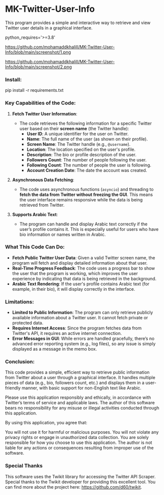 # MK-Twitter-User-Info
 This program provides a simple and interactive way to retrieve and view Twitter user details in a graphical interface.
 
 python_requires='>=3.8'

 https://github.com/mohamaddkhalill/MK-Twitter-User-Info/blob/main/screenshot/1.png
 
 https://github.com/mohamaddkhalill/MK-Twitter-User-Info/blob/main/screenshot/2.png
 
### Install:
pip install -r requirements.txt

### Key Capabilities of the Code:

1. **Fetch Twitter User Information**:
   - The code retrieves the following information for a specific Twitter user based on their **screen name** (the Twitter handle):
     - **User ID**: A unique identifier for the user on Twitter.
     - **Name**: The full name of the user (as shown on their profile).
     - **Screen Name**: The Twitter handle (e.g., `@username`).
     - **Location**: The location specified on the user's profile.
     - **Description**: The bio or profile description of the user.
     - **Followers Count**: The number of people following the user.
     - **Following Count**: The number of people the user is following.
     - **Account Creation Date**: The date the account was created.

2. **Asynchronous Data Fetching**:
   - The code uses asynchronous functions (`asyncio`) and threading to **fetch the data from Twitter without freezing the GUI**. This means the user interface remains responsive while the data is being retrieved from Twitter.
   
3. **Supports Arabic Text**:
   - The program can handle and display Arabic text correctly if the user’s profile contains it. This is especially useful for users who have bio information or names written in Arabic.

### What This Code Can Do:
- **Fetch Public Twitter User Data**: Given a valid Twitter screen name, the program will fetch and display detailed information about that user.
- **Real-Time Progress Feedback**: The code uses a progress bar to show the user that the program is working, which improves the user experience by indicating that data is being retrieved in the background.
- **Arabic Text Rendering**: If the user's profile contains Arabic text (for example, in their bio), it will display correctly in the interface.

### Limitations:
- **Limited to Public Information**: The program can only retrieve publicly available information about a Twitter user. It cannot fetch private or protected data.
- **Requires Internet Access**: Since the program fetches data from Twitter's API, it requires an active internet connection.
- **Error Messages in GUI**: While errors are handled gracefully, there’s no advanced error reporting system (e.g., log files), so any issue is simply displayed as a message in the memo box.

### Conclusion:
This code provides a simple, efficient way to retrieve public information from Twitter about a user through a graphical interface. It handles multiple pieces of data (e.g., bio, followers count, etc.) and displays them in a user-friendly manner, with basic support for non-English text like Arabic.

Please use this application responsibly and ethically, in accordance with Twitter’s terms of service and applicable laws. The author of this software bears no responsibility for any misuse or illegal activities conducted through this application.

By using this application, you agree that:

You will not use it for harmful or malicious purposes.
You will not violate any privacy rights or engage in unauthorized data collection.
You are solely responsible for how you choose to use this application.
The author is not liable for any actions or consequences resulting from improper use of the software.

### Special Thanks
This software uses the Twikit library for accessing the Twitter API Scraper. Special thanks to the Twikit developer for providing this excellent tool. You can find more about the project here: https://github.com/d60/twikit.
